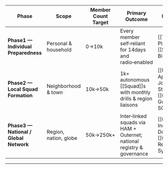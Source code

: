 |Phase|Scope|Member Count Target|Primary Outcome|Key Links|
|---|---|---|---|---|
|**Phase1 — Individual Preparedness**|Personal & household|0→10k|Every member self‑reliant for 14days and radio‑enabled|[[Test My Plan]] · [[SHTF Bible]]|
|**Phase2 — Local Squad Formation**|Neighborhood & town|10k→50k|1k+ autonomous [[Squad]]s with monthly drills & region liaisons|[[User Application & Journey Strategy]] · [[Compass Guide — SOPs]]|
|**Phase3 — National / Global Network**|Region, nation, globe|50k→250k+|Inter‑linked squads via HAM + Outernet; national registry & governance|[[Core Innovations Doctrine]] · [[Offline‑First Resilience System]]|  
---